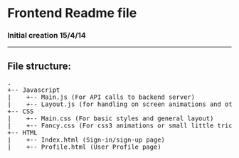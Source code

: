 # Frontend Readme file
### Initial creation 15/4/14

------------

## File structure:

<pre>
.
+-- Javascript
|    +-- Main.js (For API calls to backend server)
|    +-- Layout.js (for handling on screen animations and other features)
+-- CSS
|    +-- Main.css (For basic styles and general layout)
|    +-- Fancy.css (For css3 animations or small little tricks)
+-- HTML
|    +-- Index.html (Sign-in/sign-up page)
|    +-- Profile.html (User Profile page)
</pre> 
  
  

